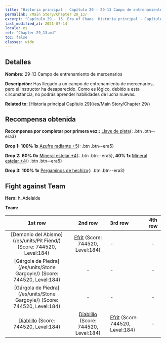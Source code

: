 ```yaml
---
title: "Historia principal - Capítulo 29 - 29-13 Campo de entrenamiento de mercenarios"
permalink: /Main Story/Chapter 29_13/
excerpt: "Capítulo 29 - 13. Era of Chaos  Historia principal - Capítulo 29_13. 29-13 Campo de entrenamiento de mercenarios"
last_modified_at: 2021-07-14
locale: es
ref: "Chapter 29_13.md"
toc: false
classes: wide
---
```


## Detalles

 **Nombre:** 29-13 Campo de entrenamiento de mercenarios

 **Descripción:** Has llegado a un campo de entrenamiento de mercenarios, pero el instructor ha desaparecido. Como es lógico, debido a esta circunstancia, no podrás aprender habilidades de lucha nuevas.

 **Related to:** [Historia principal Capítulo 29](/es/Main Story/Chapter 29/)

## Recompensa obtenida

 **Recompensa por completar por primera vez::** [Llave de plata](/ItemsES/con_693/){: .btn .btn--era3}

 **Drop 1:** **100% 1x** [Azufre radiante +5](/ItemsES/mat_99/){: .btn .btn--era5}

 **Drop 2:** **60% 0x** [Mineral estelar +4](/ItemsES/mat_89/){: .btn .btn--era5}, **40% 1x** [Mineral estelar +4](/ItemsES/mat_89/){: .btn .btn--era5}

 **Drop 3:** **100% 1x** [Pergaminos de hechizo](/ItemsES/con_694/){: .btn .btn--era3}


## Fight against Team
 **Hero:** h_Adelaide

 **Team:**


  | 1st row | 2nd row | 3rd row | 4th row |
  |:----:|:----:|:----|:----:|
  | [Demonio del Abismo](/es/units/Pit Fiend/) (Score: 744520, Level:184)  | [Efrit](/es/units/Efreeti/) (Score: 744520, Level:184)  | - | - |
  | [Gárgola de Piedra](/es/units/Stone Gargoyle/) (Score: 744520, Level:184)  | - | - | - |
  | [Gárgola de Piedra](/es/units/Stone Gargoyle/) (Score: 744520, Level:184)  | - | - | - |
  | [Diablillo](/es/units/Imp/) (Score: 744520, Level:184)  | [Diablillo](/es/units/Imp/) (Score: 744520, Level:184)  | [Efrit](/es/units/Efreeti/) (Score: 744520, Level:184)  | - |


